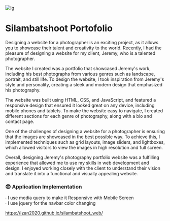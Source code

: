 
![lg](https://github.com/Izan2020/silambatshoot_web/assets/59131023/2b39fcaa-139b-4399-83a1-8ae83dd474cc)

# Silambatshoot Portofolio
Designing a website for a photographer is an exciting project, as it allows you to showcase their talent and creativity to the world. Recently, I had the pleasure of designing a website for my client, Jeremy, who is a talented photographer.

The website I created was a portfolio that showcased Jeremy's work, including his best photographs from various genres such as landscape, portrait, and still life. To design the website, I took inspiration from Jeremy's style and personality, creating a sleek and modern design that emphasized his photography.

The website was built using HTML, CSS, and JavaScript, and featured a responsive design that ensured it looked great on any device, including mobile phones and tablets. To make the website easy to navigate, I created different sections for each genre of photography, along with a bio and contact page.

One of the challenges of designing a website for a photographer is ensuring that the images are showcased in the best possible way. To achieve this, I implemented techniques such as grid layouts, image sliders, and lightboxes, which allowed visitors to view the images in high resolution and full screen.

Overall, designing Jeremy's photography portfolio website was a fulfilling experience that allowed me to use my skills in web development and design. I enjoyed working closely with the client to understand their vision and translate it into a functional and visually appealing website.


### 😎 Application Implementation
∙ I use media query to make it Responsive with Mobile Screen <br>
∙ I use jquery for the navbar color changing <br>

https://izan2020.github.io/silambatshoot_web/







